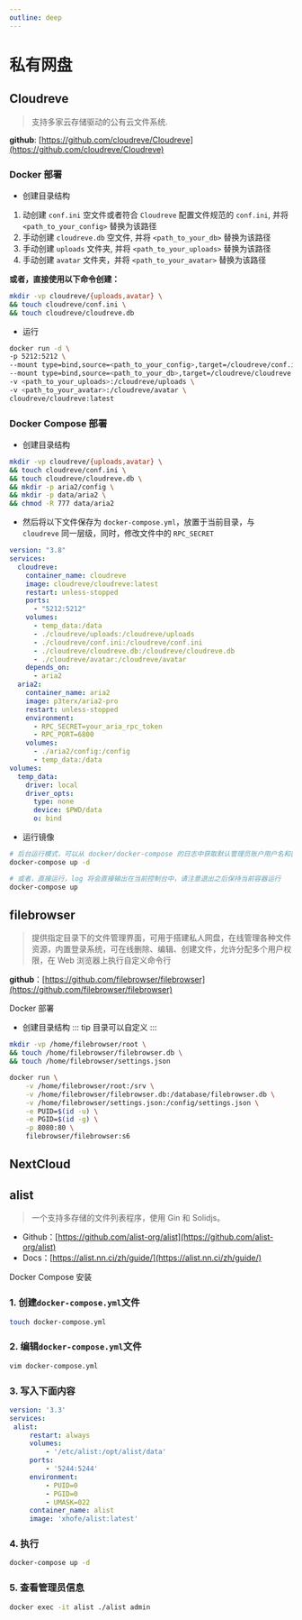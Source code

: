 ```yaml
---
outline: deep
---
```


# 私有网盘

## Cloudreve
>
> 支持多家云存储驱动的公有云文件系统.

**github**: [https://github.com/cloudreve/Cloudreve](https://github.com/cloudreve/Cloudreve)

### Docker 部署

- 创建目录结构

1. 动创建 `conf.ini` 空文件或者符合 `Cloudreve` 配置文件规范的 `conf.ini`, 并将 `<path_to_your_config>` 替换为该路径
2. 手动创建 `cloudreve.db` 空文件, 并将 `<path_to_your_db>` 替换为该路径
3. 手动创建 `uploads` 文件夹, 并将 `<path_to_your_uploads>` 替换为该路径
4. 手动创建 `avatar` 文件夹，并将 `<path_to_your_avatar>` 替换为该路径

**或者，直接使用以下命令创建：**

```sh
mkdir -vp cloudreve/{uploads,avatar} \
&& touch cloudreve/conf.ini \
&& touch cloudreve/cloudreve.db
```

- 运行

```sh
docker run -d \
-p 5212:5212 \
--mount type=bind,source=<path_to_your_config>,target=/cloudreve/conf.ini \
--mount type=bind,source=<path_to_your_db>,target=/cloudreve/cloudreve.db \
-v <path_to_your_uploads>:/cloudreve/uploads \
-v <path_to_your_avatar>:/cloudreve/avatar \
cloudreve/cloudreve:latest
```

### Docker Compose 部署

- 创建目录结构

```sh
mkdir -vp cloudreve/{uploads,avatar} \
&& touch cloudreve/conf.ini \
&& touch cloudreve/cloudreve.db \
&& mkdir -p aria2/config \
&& mkdir -p data/aria2 \
&& chmod -R 777 data/aria2
```

- 然后将以下文件保存为 `docker-compose.yml`，放置于当前目录，与 `cloudreve` 同一层级，同时，修改文件中的 `RPC_SECRET`

```yml
version: "3.8"
services:
  cloudreve:
    container_name: cloudreve
    image: cloudreve/cloudreve:latest
    restart: unless-stopped
    ports:
      - "5212:5212"
    volumes:
      - temp_data:/data
      - ./cloudreve/uploads:/cloudreve/uploads
      - ./cloudreve/conf.ini:/cloudreve/conf.ini
      - ./cloudreve/cloudreve.db:/cloudreve/cloudreve.db
      - ./cloudreve/avatar:/cloudreve/avatar
    depends_on:
      - aria2
  aria2:
    container_name: aria2
    image: p3terx/aria2-pro
    restart: unless-stopped
    environment:
      - RPC_SECRET=your_aria_rpc_token
      - RPC_PORT=6800
    volumes:
      - ./aria2/config:/config
      - temp_data:/data
volumes:
  temp_data:
    driver: local
    driver_opts:
      type: none
      device: $PWD/data
      o: bind
```

- 运行镜像

```sh
# 后台运行模式，可以从 docker/docker-compose 的日志中获取默认管理员账户用户名和密码
docker-compose up -d

# 或者，直接运行，log 将会直接输出在当前控制台中，请注意退出之后保持当前容器运行
docker-compose up
```

## filebrowser

> 提供指定目录下的文件管理界面，可用于搭建私人网盘，在线管理各种文件资源，内置登录系统，可在线删除、编辑、创建文件，允许分配多个用户权限，在 Web 浏览器上执行自定义命令行

**github**：[https://github.com/filebrowser/filebrowser](https://github.com/filebrowser/filebrowser)

Docker 部署

- 创建目录结构
::: tip
 目录可以自定义
:::

```sh
mkdir -vp /home/filebrowser/root \
&& touch /home/filebrowser/filebrowser.db \
&& touch /home/filebrowser/settings.json
```

```sh
docker run \
    -v /home/filebrowser/root:/srv \
    -v /home/filebrowser/filebrowser.db:/database/filebrowser.db \
    -v /home/filebrowser/settings.json:/config/settings.json \
    -e PUID=$(id -u) \
    -e PGID=$(id -g) \
    -p 8080:80 \
    filebrowser/filebrowser:s6
```

## NextCloud

## alist

> 一个支持多存储的文件列表程序，使用 Gin 和 Solidjs。

- Github：[https://github.com/alist-org/alist](https://github.com/alist-org/alist)
- Docs：[https://alist.nn.ci/zh/guide/](https://alist.nn.ci/zh/guide/)

Docker Compose 安装

### 1. 创建`docker-compose.yml`文件

   ```sh
   touch docker-compose.yml
   ```

### 2. 编辑`docker-compose.yml`文件

   ```sh
   vim docker-compose.yml
   ```

### 3. 写入下面内容

   ```yml
   version: '3.3'
services:
    alist:
        restart: always
        volumes:
            - '/etc/alist:/opt/alist/data'
        ports:
            - '5244:5244'
        environment:
            - PUID=0
            - PGID=0
            - UMASK=022
        container_name: alist
        image: 'xhofe/alist:latest'
   ```

### 4. 执行

   ```sh
   docker-compose up -d
   ```

### 5. 查看管理员信息

   ```sh
   docker exec -it alist ./alist admin
   ```
